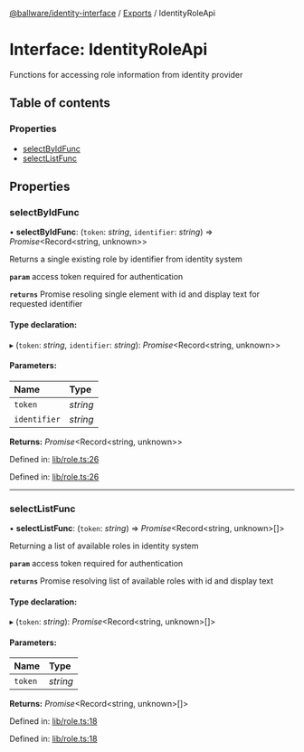 [@ballware/identity-interface](../README.md) / [Exports](../modules.md) / IdentityRoleApi

# Interface: IdentityRoleApi

Functions for accessing role information from identity provider

## Table of contents

### Properties

- [selectByIdFunc](identityroleapi.md#selectbyidfunc)
- [selectListFunc](identityroleapi.md#selectlistfunc)

## Properties

### selectByIdFunc

• **selectByIdFunc**: (`token`: *string*, `identifier`: *string*) => *Promise*<Record<string, unknown\>\>

Returns a single existing role by identifier from identity system

**`param`** access token required for authentication

**`returns`** Promise resoling single element with id and display text for requested identifier

#### Type declaration:

▸ (`token`: *string*, `identifier`: *string*): *Promise*<Record<string, unknown\>\>

#### Parameters:

Name | Type |
:------ | :------ |
`token` | *string* |
`identifier` | *string* |

**Returns:** *Promise*<Record<string, unknown\>\>

Defined in: [lib/role.ts:26](https://github.com/ballware/ballware-client/blob/61bbbf8/libs/identity-interface/src/lib/role.ts#L26)

Defined in: [lib/role.ts:26](https://github.com/ballware/ballware-client/blob/61bbbf8/libs/identity-interface/src/lib/role.ts#L26)

___

### selectListFunc

• **selectListFunc**: (`token`: *string*) => *Promise*<Record<string, unknown\>[]\>

Returning a list of available roles in identity system

**`param`** access token required for authentication

**`returns`** Promise resolving list of available roles with id and display text

#### Type declaration:

▸ (`token`: *string*): *Promise*<Record<string, unknown\>[]\>

#### Parameters:

Name | Type |
:------ | :------ |
`token` | *string* |

**Returns:** *Promise*<Record<string, unknown\>[]\>

Defined in: [lib/role.ts:18](https://github.com/ballware/ballware-client/blob/61bbbf8/libs/identity-interface/src/lib/role.ts#L18)

Defined in: [lib/role.ts:18](https://github.com/ballware/ballware-client/blob/61bbbf8/libs/identity-interface/src/lib/role.ts#L18)
